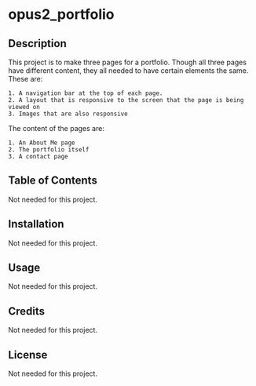 # opus2_portfolio

## Description 

This project is to make three pages for a portfolio. Though all three pages have different content, they all needed to have certain elements the same. These are:

    1. A navigation bar at the top of each page.
    2. A layout that is responsive to the screen that the page is being viewed on
    3. Images that are also responsive

The content of the pages are:

    1. An About Me page
    2. The portfolio itself
    3. A contact page

## Table of Contents

Not needed for this project.


## Installation

Not needed for this project.


## Usage 

Not needed for this project. 


## Credits

Not needed for this project.



## License

Not needed for this project.
